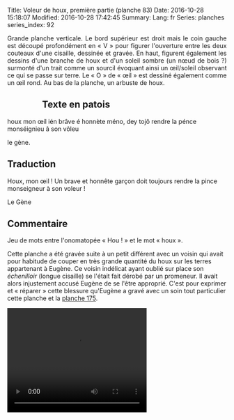 Title: Voleur de houx, première partie  (planche  83)
Date: 2016-10-28 15:18:07
Modified: 2016-10-28 17:42:45
Summary: 
Lang: fr
Series: planches
series_index: 92


<p style="text-align:justify;">Grande planche verticale. Le bord
supérieur est droit mais le coin gauche est découpé profondément en
« V » pour figurer l'ouverture entre les deux couteaux d'une cisaille,
dessinée et gravée. En haut, figurent également les dessins d'une
branche de houx et d'un soleil sombre (un nœud de bois ?) surmonté d'un
trait comme un sourcil évoquant ainsi un œil/soleil observant ce qui
se passe sur terre. Le « O » de « œil » est dessiné également comme un
œil rond. Au bas de la planche, un arbuste de houx.</p>

<figure class="image-block" style="float: left;">
  <img alt="" src="{static}/images/planche_83-2.png">
  <figcaption style="max-width: 193px"></figcaption>
</figure>

## Texte en patois

houx mon œil ién brâve é honnète méno, dey tojô rendre la pénce
monséignieu â son vôleu

le gène.

## Traduction

Houx, mon œil ! Un brave et honnête garçon doit toujours rendre la
pince monseigneur à son voleur !

Le Gène

## Commentaire

Jeu de mots entre l'onomatopée « Hou ! » et le mot « houx ».

Cette planche a été gravée suite à un petit différent avec un voisin
qui avait pour habitude de couper en très grande quantité du houx sur
les terres appartenant à Eugène. Ce voisin indélicat ayant oublié sur
place son <i>échenilloir</i> (longue cisaille) se l'était fait dérobé
par un promeneur. Il avait alors injustement accusé Eugène de se
l'être approprié. C'est pour exprimer et « réparer » cette blessure
qu'Eugène a gravé avec un soin tout particulier cette planche et la
[planche
175]({filename}/les-planches/planche-175-voleur-de-houx-seconde-partie.md).

<video width="320" height="240" controls>
  <source src="https://d1njpgd0ygatdn.cloudfront.net/video_83.mp4" type="video/mp4">
</video>
